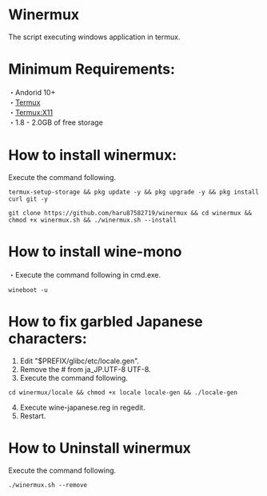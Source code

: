 # Winermux 
The script executing windows application in termux.

# Minimum Requirements:
・Andorid 10+  
・[Termux](https://f-droid.org/packages/com.termux/"Termux")  
・[Termux:X11](https://github.com/termux/termux-x11/releases"Termux:X11")  
・1.8 - 2.0GB of free storage  

# How to install winermux:
Execute the command following.  
```
termux-setup-storage && pkg update -y && pkg upgrade -y && pkg install curl git -y
```
```
git clone https://github.com/haru87582719/winermux && cd winermux && chmod +x winermux.sh && ./winermux.sh --install
```
# How to install wine-mono
・Execute the command following in cmd.exe.
```
wineboot -u
```
# How to fix garbled Japanese characters:

1. Edit "$PREFIX/glibc/etc/locale.gen".  
2. Remove the # from ja_JP.UTF-8 UTF-8.  
3. Execute the command following.  
```
cd winermux/locale && chmod +x locale locale-gen && ./locale-gen
```   
4. Execute wine-japanese.reg in regedit.  
5. Restart.  

# How to Uninstall winermux
Execute the command following.  
```
./winermux.sh --remove
```
